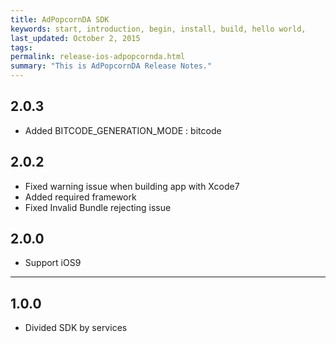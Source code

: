 ```yaml
---
title: AdPopcornDA SDK
keywords: start, introduction, begin, install, build, hello world,
last_updated: October 2, 2015
tags: 
permalink: release-ios-adpopcornda.html
summary: "This is AdPopcornDA Release Notes."
---
```


## 2.0.3
* Added BITCODE_GENERATION_MODE : bitcode

## 2.0.2
* Fixed warning issue when building app with Xcode7
* Added required framework
* Fixed Invalid Bundle rejecting issue

## 2.0.0
* Support iOS9

---

## 1.0.0
* Divided SDK by services
